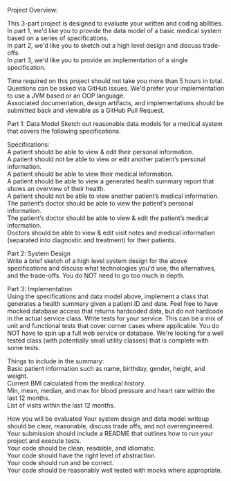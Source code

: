 Project Overview:

This 3-part project is designed to evaluate your written and coding abilities. <br />
In part 1, we'd like you to provide the data model of a basic medical system based on a series of specifications. <br />
In part 2, we'd like you to sketch out a high level design and discuss trade-offs. <br />
In part 3, we'd like you to provide an implementation of a single specification. <br />

Time required on this project should not take you more than 5 hours in total. <br />
Questions can be asked via GitHub issues. We'd prefer your implementation to use a JVM based or an OOP language. <br />
Associated documentation, design artifacts, and implementations should be submitted back and viewable as a GitHub Pull Request.

Part 1: Data Model
Sketch out reasonable data models for a medical system that covers the following specifications.

Specifications: <br />
A patient should be able to view & edit their personal information. <br />
A patient should not be able to view or edit another patient’s personal information. <br />
A patient should be able to view their medical information. <br />
A patient should be able to view a generated health summary report that shows an overview of their health. <br />
A patient should not be able to view another patient’s medical information. <br />
The patient’s doctor should be able to view the patient’s personal information. <br />
The patient’s doctor should be able to view & edit the patient’s medical information. <br />
Doctors should be able to view & edit visit notes and medical information (separated into diagnostic and treatment) for their patients. <br />

Part 2: System Design <br />
Write a brief sketch of a high level system design for the above specifications and discuss what technologies you'd use, the alternatives, and the trade-offs. You do NOT need to go too much in depth.

Part 3: Implementation <br />
Using the specifications and data model above, implement a class that generates a health summary given a patient ID and date. Feel free to have mocked database access that returns hardcoded data, but do not hardcode in the actual service class. Write tests for your service. This can be a mix of unit and functional tests that cover corner cases where applicable. You do NOT have to spin up a full web service or database. We're looking for a well tested class (with potentially small utility classes) that is complete with some tests.

Things to include in the summary: <br />
Basic patient information such as name, birthday, gender, height, and weight. <br />
Current BMI calculated from the medical history.<br />
Min, mean, median, and max for blood pressure and heart rate within the last 12 months. <br />
List of visits within the last 12 months. <br />

How you will be evaluated
Your system design and data model writeup should be clear, reasonable, discuss trade offs, and not overengineered. <br />
Your submission should include a README that outlines how to run your project and execute tests. <br />
Your code should be clean, readable, and idiomatic. <br />
Your code should have the right level of abstraction. <br />
Your code should run and be correct. <br />
Your code should be reasonably well tested with mocks where appropriate. <br />
